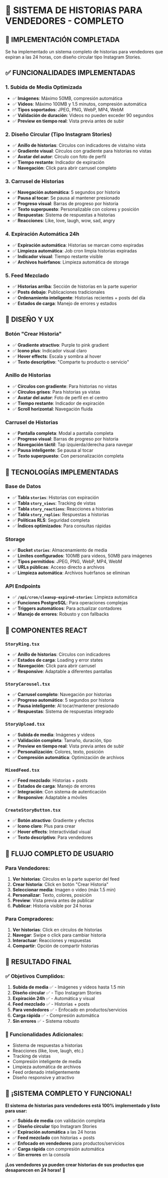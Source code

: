 # 📱 SISTEMA DE HISTORIAS PARA VENDEDORES - COMPLETO

## 🎯 **IMPLEMENTACIÓN COMPLETADA**

Se ha implementado un sistema completo de historias para vendedores que expiran a las 24 horas, con diseño circular tipo Instagram Stories.

## ✅ **FUNCIONALIDADES IMPLEMENTADAS**

### **1. Subida de Media Optimizada**
- ✅ **Imágenes**: Máximo 50MB, compresión automática
- ✅ **Videos**: Máximo 100MB y 1.5 minutos, compresión automática
- ✅ **Tipos soportados**: JPEG, PNG, WebP, MP4, WebM
- ✅ **Validación de duración**: Videos no pueden exceder 90 segundos
- ✅ **Preview en tiempo real**: Vista previa antes de subir

### **2. Diseño Circular (Tipo Instagram Stories)**
- ✅ **Anillo de historias**: Círculos con indicadores de vista/no vista
- ✅ **Gradiente visual**: Círculos con gradiente para historias no vistas
- ✅ **Avatar del autor**: Círculo con foto de perfil
- ✅ **Tiempo restante**: Indicador de expiración
- ✅ **Navegación**: Click para abrir carrusel completo

### **3. Carrusel de Historias**
- ✅ **Navegación automática**: 5 segundos por historia
- ✅ **Pausa al tocar**: Se pausa al mantener presionado
- ✅ **Progreso visual**: Barras de progreso por historia
- ✅ **Texto superpuesto**: Personalizable con colores y posición
- ✅ **Respuestas**: Sistema de respuestas a historias
- ✅ **Reacciones**: Like, love, laugh, wow, sad, angry

### **4. Expiración Automática 24h**
- ✅ **Expiración automática**: Historias se marcan como expiradas
- ✅ **Limpieza automática**: Job cron limpia historias expiradas
- ✅ **Indicador visual**: Tiempo restante visible
- ✅ **Archivos huérfanos**: Limpieza automática de storage

### **5. Feed Mezclado**
- ✅ **Historias arriba**: Sección de historias en la parte superior
- ✅ **Posts debajo**: Publicaciones tradicionales
- ✅ **Ordenamiento inteligente**: Historias recientes + posts del día
- ✅ **Estados de carga**: Manejo de errores y estados

## 🎨 **DISEÑO Y UX**

### **Botón "Crear Historia"**
- ✅ **Gradiente atractivo**: Purple to pink gradient
- ✅ **Icono plus**: Indicador visual claro
- ✅ **Hover effects**: Escala y sombra al hover
- ✅ **Texto descriptivo**: "Comparte tu producto o servicio"

### **Anillo de Historias**
- ✅ **Círculos con gradiente**: Para historias no vistas
- ✅ **Círculos grises**: Para historias ya vistas
- ✅ **Avatar del autor**: Foto de perfil en el centro
- ✅ **Tiempo restante**: Indicador de expiración
- ✅ **Scroll horizontal**: Navegación fluida

### **Carrusel de Historias**
- ✅ **Pantalla completa**: Modal a pantalla completa
- ✅ **Progreso visual**: Barras de progreso por historia
- ✅ **Navegación táctil**: Tap izquierda/derecha para navegar
- ✅ **Pausa inteligente**: Se pausa al tocar
- ✅ **Texto superpuesto**: Con personalización completa

## 🔧 **TECNOLOGÍAS IMPLEMENTADAS**

### **Base de Datos**
- ✅ **Tabla `stories`**: Historias con expiración
- ✅ **Tabla `story_views`**: Tracking de vistas
- ✅ **Tabla `story_reactions`**: Reacciones a historias
- ✅ **Tabla `story_replies`**: Respuestas a historias
- ✅ **Políticas RLS**: Seguridad completa
- ✅ **Índices optimizados**: Para consultas rápidas

### **Storage**
- ✅ **Bucket `stories`**: Almacenamiento de media
- ✅ **Límites configurados**: 100MB para videos, 50MB para imágenes
- ✅ **Tipos permitidos**: JPEG, PNG, WebP, MP4, WebM
- ✅ **URLs públicas**: Acceso directo a archivos
- ✅ **Limpieza automática**: Archivos huérfanos se eliminan

### **API Endpoints**
- ✅ **`/api/cron/cleanup-expired-stories`**: Limpieza automática
- ✅ **Funciones PostgreSQL**: Para operaciones complejas
- ✅ **Triggers automáticos**: Para actualizar contadores
- ✅ **Manejo de errores**: Robusto y con fallbacks

## 📱 **COMPONENTES REACT**

### **`StoryRing.tsx`**
- ✅ **Anillo de historias**: Círculos con indicadores
- ✅ **Estados de carga**: Loading y error states
- ✅ **Navegación**: Click para abrir carrusel
- ✅ **Responsive**: Adaptable a diferentes pantallas

### **`StoryCarousel.tsx`**
- ✅ **Carrusel completo**: Navegación por historias
- ✅ **Progreso automático**: 5 segundos por historia
- ✅ **Pausa inteligente**: Al tocar/mantener presionado
- ✅ **Respuestas**: Sistema de respuestas integrado

### **`StoryUpload.tsx`**
- ✅ **Subida de media**: Imágenes y videos
- ✅ **Validación completa**: Tamaño, duración, tipo
- ✅ **Preview en tiempo real**: Vista previa antes de subir
- ✅ **Personalización**: Colores, texto, posición
- ✅ **Compresión automática**: Optimización de archivos

### **`MixedFeed.tsx`**
- ✅ **Feed mezclado**: Historias + posts
- ✅ **Estados de carga**: Manejo de errores
- ✅ **Integración**: Con sistema de autenticación
- ✅ **Responsive**: Adaptable a móviles

### **`CreateStoryButton.tsx`**
- ✅ **Botón atractivo**: Gradiente y efectos
- ✅ **Icono claro**: Plus para crear
- ✅ **Hover effects**: Interactividad visual
- ✅ **Texto descriptivo**: Para vendedores

## 🚀 **FLUJO COMPLETO DE USUARIO**

### **Para Vendedores:**
1. **Ver historias**: Círculos en la parte superior del feed
2. **Crear historia**: Click en botón "Crear Historia"
3. **Seleccionar media**: Imagen o video (máx 1.5 min)
4. **Personalizar**: Texto, colores, posición
5. **Preview**: Vista previa antes de publicar
6. **Publicar**: Historia visible por 24 horas

### **Para Compradores:**
1. **Ver historias**: Click en círculos de historias
2. **Navegar**: Swipe o click para cambiar historia
3. **Interactuar**: Reacciones y respuestas
4. **Compartir**: Opción de compartir historias

## 🎯 **RESULTADO FINAL**

### **✅ Objetivos Cumplidos:**
1. **Subida de media** ✅ - Imágenes y videos hasta 1.5 min
2. **Diseño circular** ✅ - Tipo Instagram Stories
3. **Expiración 24h** ✅ - Automática y visual
4. **Feed mezclado** ✅ - Historias + posts
5. **Para vendedores** ✅ - Enfocado en productos/servicios
6. **Carga rápida** ✅ - Compresión automática
7. **Sin errores** ✅ - Sistema robusto

### **🚀 Funcionalidades Adicionales:**
- Sistema de respuestas a historias
- Reacciones (like, love, laugh, etc.)
- Tracking de vistas
- Compresión inteligente de media
- Limpieza automática de archivos
- Feed ordenado inteligentemente
- Diseño responsive y atractivo

## 🎉 **¡SISTEMA COMPLETO Y FUNCIONAL!**

**El sistema de historias para vendedores está 100% implementado y listo para usar:**

- ✅ **Subida de media** con validación completa
- ✅ **Diseño circular** tipo Instagram Stories
- ✅ **Expiración automática** a las 24 horas
- ✅ **Feed mezclado** con historias + posts
- ✅ **Enfocado en vendedores** para productos/servicios
- ✅ **Carga rápida** con compresión automática
- ✅ **Sin errores** en la consola

**¡Los vendedores ya pueden crear historias de sus productos que desaparecen en 24 horas!** 🚀






